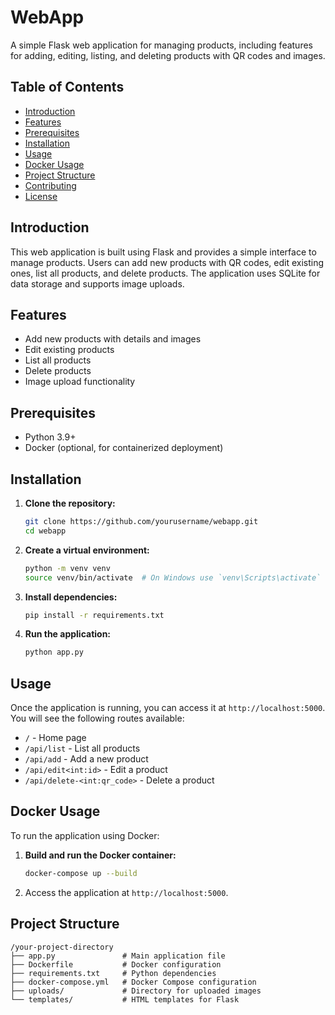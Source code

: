 # WebApp

A simple Flask web application for managing products, including features for adding, editing, listing, and deleting products with QR codes and images.

## Table of Contents

- [Introduction](#introduction)
- [Features](#features)
- [Prerequisites](#prerequisites)
- [Installation](#installation)
- [Usage](#usage)
- [Docker Usage](#docker-usage)
- [Project Structure](#project-structure)
- [Contributing](#contributing)
- [License](#license)

## Introduction

This web application is built using Flask and provides a simple interface to manage products. Users can add new products with QR codes, edit existing ones, list all products, and delete products. The application uses SQLite for data storage and supports image uploads.

## Features

- Add new products with details and images
- Edit existing products
- List all products
- Delete products
- Image upload functionality

## Prerequisites

- Python 3.9+
- Docker (optional, for containerized deployment)

## Installation

1. **Clone the repository:**

    ```bash
    git clone https://github.com/yourusername/webapp.git
    cd webapp
    ```

2. **Create a virtual environment:**

    ```bash
    python -m venv venv
    source venv/bin/activate  # On Windows use `venv\Scripts\activate`
    ```

3. **Install dependencies:**

    ```bash
    pip install -r requirements.txt
    ```

4. **Run the application:**

    ```bash
    python app.py
    ```

## Usage

Once the application is running, you can access it at `http://localhost:5000`. You will see the following routes available:

- `/` - Home page
- `/api/list` - List all products
- `/api/add` - Add a new product
- `/api/edit<int:id>` - Edit a product
- `/api/delete-<int:qr_code>` - Delete a product

## Docker Usage

To run the application using Docker:

1. **Build and run the Docker container:**

    ```bash
    docker-compose up --build
    ```

2. Access the application at `http://localhost:5000`.

## Project Structure

```plaintext
/your-project-directory
├── app.py               # Main application file
├── Dockerfile           # Docker configuration
├── requirements.txt     # Python dependencies
├── docker-compose.yml   # Docker Compose configuration
├── uploads/             # Directory for uploaded images
└── templates/           # HTML templates for Flask
